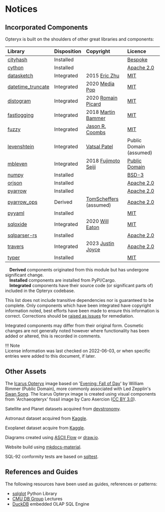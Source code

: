 # Notices

## Incorporated Components

Opteryx is built on the shoulders of other great libraries and components:

Library           | Disposition       | Copyright            | Licence   
:---------------- | :---------------- | :------------------- | :--------------- 
[cityhash](https://github.com/escherba/python-cityhash)    | Installed   |  | [Bespoke](https://github.com/escherba/python-cityhash/blob/master/LICENSE)  
[cython](https://github.com/cython/cython)                 | Installed   |  | [Apache 2.0](https://github.com/cython/cython/blob/master/LICENSE.txt)
[datasketch](https://github.com/ekzhu/datasketch)          | Integrated  | 2015 [Eric Zhu](https://github.com/ekzhu) | [MIT](https://github.com/ekzhu/datasketch/blob/master/LICENSE)
[datetime_truncate](https://github.com/mediapop/datetime_truncate) | Integrated | 2020 [Media Pop](https://github.com/mediapop) | [MIT](https://github.com/mediapop/datetime_truncate/blob/master/LICENSE)
[distogram](https://github.com/maki-nage/distogram)        | Integrated  | 2020 [Romain Picard](https://github.com/MainRo) | [MIT](https://github.com/maki-nage/distogram/blob/master/LICENSE.txt)
[fastlogging](https://github.com/brmmm3/fastlogging)       | Integrated  | 2018 [Martin Bammer](https://github.com/brmmm3) | [MIT](https://github.com/brmmm3/fastlogging/blob/master/LICENSE.txt)
[fuzzy](https://github.com/yougov/fuzzy)                   | Integrated  | [Jason R. Coombs](https://github.com/jaraco) | [MIT](https://github.com/yougov/fuzzy/blob/master/LICENSE)
[levenshtein](https://gist.github.com/vatsal220/6aefbc245216bc9f2da8556f42e1c89c#file-lev_dist-py) | Integrated | [Vatsal Patel](https://gist.github.com/vatsal220) | Public Domain (assumed)
[mbleven](https://github.com/fujimotos/mbleven)            | Integrated  | 2018 [Fujimoto Seiji](https://github.com/fujimotos) | [Public Domain](https://github.com/fujimotos/mbleven/blob/master/LICENSE)
[numpy](https://github.com/numpy/numpy)                    | Installed   |  | [BSD-3](https://github.com/numpy/numpy/blob/main/LICENSE.txt)
[orjson](https://github.com/ijl/orjson)                    | Installed   |  | [Apache 2.0](https://github.com/ijl/orjson/blob/master/LICENSE-APACHE)
[pyarrow](https://github.com/apache/arrow/)                | Installed   |  | [Apache 2.0](https://github.com/apache/arrow/blob/master/LICENSE.txt)
[pyarrow_ops](https://github.com/TomScheffers/pyarrow_ops) | Derived  | [TomScheffers](https://github.com/TomScheffers) (assumed) | [Apache 2.0](https://github.com/TomScheffers/pyarrow_ops/blob/main/LICENSE)
[pyyaml](https://pyyaml.org/)                              | Installed   |  | [MIT](https://github.com/yaml/pyyaml/blob/master/LICENSE)
[sqloxide](https://github.com/wseaton/sqloxide)            | Integrated  | 2020 [Will Eaton](https://github.com/wseaton) | [MIT](https://github.com/wseaton/sqloxide/blob/master/LICENSE)
[sqlparser-rs](https://github.com/sqlparser-rs/sqlparser-rs) | Installed |  | [Apache 2.0](https://github.com/sqlparser-rs/sqlparser-rs/blob/main/LICENSE.TXT)
[travers](https://github.com/joocer/travers)               | Integrated  | 2023 [Justin Joyce](https://github.com/joocer)  | [Apache 2.0](https://github.com/joocer/travers/blob/main/LICENSE)
[typer](https://github.com/tiangolo/typer)                 | Installed   |   | [MIT](https://github.com/tiangolo/typer/blob/master/LICENSE)

&emsp;**Derived** components originated from this module but has undergone significant change.  
&emsp;**Installed** components are installed from PyPI/Cargo.  
&emsp;**Integrated** components have their source code (or significant parts of) included in the Opteryx codebase.  

This list does not include transitive dependencies nor is guaranteed to be complete. Only components which have been integrated have copyright information noted, best efforts have been made to ensure this information is correct. Corrections should be [raised as issues](https://github.com/mabel-dev/opteryx/issues/new?assignees=joocer&labels=Bug+%F0%9F%AA%B2&template=bug_report.md&title=%F0%9F%AA%B2) for remediation. 

Integrated components may differ from their original form. Cosmetic changes are not generally noted however where functionality has been added or altered, this is recorded in comments. 

!!! Note   
    License information was last checked on 2022-06-03, or when specific entries were added to this document, if later.

## Other Assets

The [Icarus Opteryx](../../icarus-opteryx.png) image based on '[Evening: Fall of Day](https://collections.mfa.org/objects/30905)' by William Rimmer (Public Domain), more commonly associated with Led Zepplin's [Swan Song](https://en.wikipedia.org/wiki/Swan_Song_Records). The Icarus Opteryx image is created using visual components from 'Archaeopteryx' fossil image by Caro Asercion ([CC BY 3.0](https://github.com/game-icons/icons/blob/master/license.txt)).

Satellite and Planet datasets acquired from [devstronomy](https://github.com/devstronomy/nasa-data-scraper/tree/f610e541a053f05e26573570604aed50b358cc43/data/json).

Astronaut dataset acquired from [Kaggle](https://www.kaggle.com/nasa/astronaut-yearbook).

Exoplanet dataset acquire from [Kaggle](https://www.kaggle.com/datasets/nasa/kepler-exoplanet-search-results).

Diagrams created using [ASCII Flow](https://asciiflow.com/) or [draw.io](https://github.com/jgraph/drawio).

Website build using [mkdocs-material](https://github.com/squidfunk/mkdocs-material).

SQL-92 conformity tests are based on [sqltest](https://github.com/elliotchance/sqltest).

## References and Guides

The following resources have been used as guides, references or patterns:

- [sqlglot](https://github.com/tobymao/sqlglot) Python Library
- [CMU DB Group](https://www.youtube.com/c/CMUDatabaseGroup) Lectures
- [DuckDB](https://duckdb.org/) embedded OLAP SQL Engine